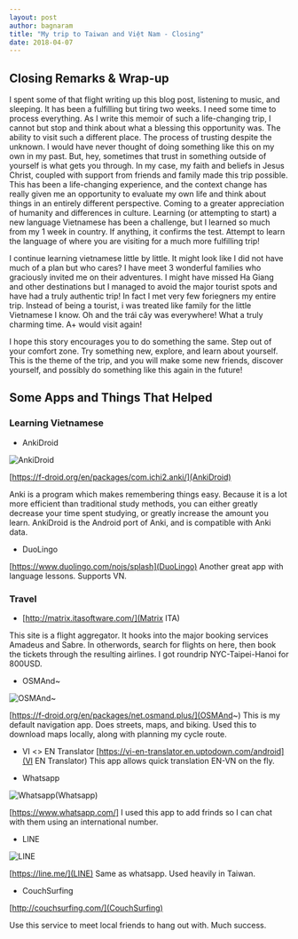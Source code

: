 ```yaml
---
layout: post
author: bagnaram
title: "My trip to Taiwan and Việt Nam - Closing"
date: 2018-04-07
---
```


## Closing Remarks & Wrap-up
 I spent some of that flight writing up this blog post, listening to music, and sleeping. It has been a fulfilling but tiring two weeks. I need some time to process everything. As I write this memoir of such a life-changing trip, I cannot but stop and think about what a blessing this opportunity was. The ability to visit such a different place. The process of trusting despite the unknown. I would have never thought of doing something like this on my own in my past. But, hey, sometimes that trust in something outside of yourself is what gets you through. In my case, my faith and beliefs in Jesus Christ, coupled with support from friends and family made this trip possible. This has been a life-changing experience, and the context change has really given me an opportunity to evaluate my own life and think about things in an entirely different perspective. Coming to a greater appreciation of humanity and differences in culture. Learning (or attempting to start) a new language Vietnamese has been a challenge, but I learned so much from my 1 week in country. If anything, it confirms the test. Attempt to learn the language of where you are visiting for a much more fulfilling trip!

I continue learning vietnamese little by little. It might look like I did not have much of a plan but who cares? I have meet 3 wonderful families who graciously invited me on their adventures. I might have missed Ha Giang and other destinations but I managed to avoid the major tourist spots and have had a truly authentic trip! In fact I met very few foriegners my entire trip. Instead of being a tourist, i was treated like family for the little Vietnamese I know. Oh and the trái cây was everywhere! What a truly charming time. A+ would visit again!

I hope this story encourages you to do something the same. Step out of your comfort zone. Try something new, explore, and learn about yourself. This is the theme of the trip, and you will make some new friends, discover yourself, and possibly do something like this again in the future!

## Some Apps and Things That Helped

### Learning Vietnamese

* AnkiDroid

![AnkiDroid](https://f-droid.org/repo/icons-640/com.ichi2.anki.20803300.png)

[https://f-droid.org/en/packages/com.ichi2.anki/](AnkiDroid)

Anki is a program which makes remembering things easy. Because it is a lot more efficient than traditional study methods, you can either greatly decrease your time spent studying, or greatly increase the amount you learn. AnkiDroid is the Android port of Anki, and is compatible with Anki data.

* DuoLingo

[https://www.duolingo.com/nojs/splash](DuoLingo)
Another great app with language lessons. Supports VN.

### Travel

* [http://matrix.itasoftware.com/](Matrix ITA)

This site is a flight aggregator. It hooks into the major booking services Amadeus and Sabre. In otherwords, search for flights on here, then book the tickets through the resulting airlines. I got roundrip NYC-Taipei-Hanoi for 800USD.

* OSMAnd~

![OSMAnd~](https://f-droid.org/repo/net.osmand.plus/en-US/icon.png)

[https://f-droid.org/en/packages/net.osmand.plus/](OSMAnd~)
This is my default navigation app. Does streets, maps, and biking. Used this to download maps locally, along with planning my cycle route.

* VI <> EN Translator
[https://vi-en-translator.en.uptodown.com/android](VI EN Translator)
This app allows quick translation EN-VN on the fly.

* Whatsapp

![Whatsapp](https://whatsapp.com/favicon.png)(Whatsapp)

[https://www.whatsapp.com/]
I used this app to add frinds so I can chat with them using an international number.

* LINE

![LINE](https://line.me/apple-touch-icon-precomposed.png)

[https://line.me/](LINE)
Same as whatsapp. Used heavily in Taiwan.

* CouchSurfing

[http://couchsurfing.com/](CouchSurfing)

Use this service to meet local friends to hang out with. Much success.


